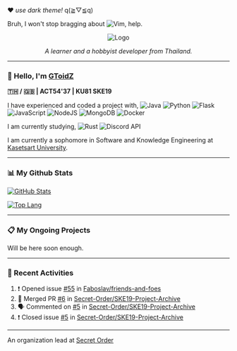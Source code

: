 ❤ *use dark theme!* q(≧▽≦q)

Bruh, I won't stop bragging about ![Vim](https://img.shields.io/badge/VIM-%23019733.svg?style=flat-square&logo=vim&logoColor=white), help.

<p align="center">
  <img src="https://media.discordapp.net/attachments/891757606044073995/993703776647123024/gtzlogo.png" alt="Logo">
  <p align="center"><i>A learner and a hobbyist developer from Thailand.</i></p>
</p>

---
### 👋 Hello, I'm [GToidZ](https://github.com/GToidZ)

**🇹🇭 / 🇬🇧 | ACT54'37 | KU81 SKE19**

I have experienced and coded a project with,
![Java](https://img.shields.io/badge/java-%23ED8B00.svg?style=flat-square&logo=java&logoColor=white)
![Python](https://img.shields.io/badge/python-3670A0?style=flat-square&logo=python&logoColor=ffdd54)
![Flask](https://img.shields.io/badge/flask-%23000.svg?style=flat-square&logo=flask&logoColor=white)
![JavaScript](https://img.shields.io/badge/javascript-%23323330.svg?style=flat-square&logo=javascript&logoColor=%23F7DF1E)
![NodeJS](https://img.shields.io/badge/node.js-6DA55F?style=flat-square&logo=node.js&logoColor=white)
![MongoDB](https://img.shields.io/badge/MongoDB-%234ea94b.svg?style=flat-square&logo=mongodb&logoColor=white)
![Docker](https://img.shields.io/badge/docker-%230db7ed.svg?style=flat-square&logo=docker&logoColor=white)

I am currently studying,
![Rust](https://img.shields.io/badge/rust-%23F46623.svg?style=flat-square&logo=rust&logoColor=white)
![Discord API](https://img.shields.io/badge/discord%20api-%235865F2.svg?style=flat-square&logo=discord&logoColor=white)

I am currently a sophomore in Software and Knowledge Engineering at [Kasetsart University](https://www.ku.ac.th/).

---
### 📊 My Github Stats
[![GitHub Stats](https://github-readme-stats.vercel.app/api?username=gtoidz&theme=synthwave&show_icons=true)](https://github.com/anuraghazra/github-readme-stats)

[![Top Lang](https://github-readme-stats.vercel.app/api/top-langs/?username=gtoidz&layout=compact&theme=synthwave)](https://github.com/anuraghazra/github-readme-stats)

---
### 📋 My Ongoing Projects
Will be here soon enough.

---
### 🌠 Recent Activities

<!--START_SECTION:activity-->
1. ❗️ Opened issue [#55](https://github.com/Faboslav/friends-and-foes/issues/55) in [Faboslav/friends-and-foes](https://github.com/Faboslav/friends-and-foes)
2. 🎉 Merged PR [#6](https://github.com/Secret-Order/SKE19-Project-Archive/pull/6) in [Secret-Order/SKE19-Project-Archive](https://github.com/Secret-Order/SKE19-Project-Archive)
3. 🗣 Commented on [#5](https://github.com/Secret-Order/SKE19-Project-Archive/issues/5) in [Secret-Order/SKE19-Project-Archive](https://github.com/Secret-Order/SKE19-Project-Archive)
4. ❗️ Closed issue [#5](https://github.com/Secret-Order/SKE19-Project-Archive/issues/5) in [Secret-Order/SKE19-Project-Archive](https://github.com/Secret-Order/SKE19-Project-Archive)
<!--END_SECTION:activity-->

---
An organization lead at [Secret Order](https://github.com/Secret-Order)
